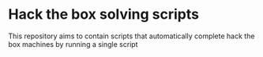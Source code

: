 # Hack the box solving scripts

This repository aims to contain scripts that automatically complete hack the box machines by running a single script
